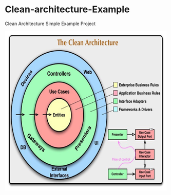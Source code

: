 # Clean-architecture-Example
Clean Architecture Simple Example Project

<a href="https://github.com/Ilhom0549/
Clean-architecture-Example/blob/master/image/cleanArchitecture.jpeg" target="_blank"><img src="https://github.com/Ilhom0549/Clean-architecture-Example/blob/master/image/cleanArchitecture.jpeg" height="500"></a>
